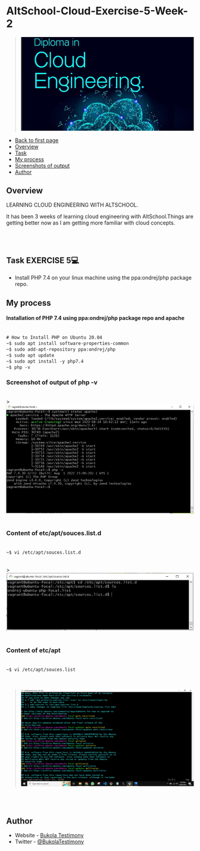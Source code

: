   # AltSchool-Cloud-Exercise-5-Week-2

> ![AltSchool Cloud Exercices](../cloud3.JPG) 

- [Back to first page](../README.md)
- [Overview](#overview) 
- [Task](#Task-EXERCISE-5) 
- [My process](#my-process)
- [Screenshots of output](#screenshot-of-output-of-php--v)
- [Author](#author)



## Overview
LEARNING CLOUD ENGINEERING WITH ALTSCHOOL.
<p>
It has been 3 weeks of learning cloud engineering with AltSchool.Things are getting better now as I am getting more familiar with cloud concepts.   
</p>

<br>
<br>


## Task EXERCISE 5💻
- Install PHP 7.4 on your linux machine using the ppa:ondrej/php package repo.


## My process

####  Installation of PHP 7.4 using ppa:ondrej/php package repo and apache

```console

# How to Install PHP on Ubuntu 20.04 
~$ sudo apt install software-properties-common
~$ sudo add-apt-repository ppa:ondrej/php
~$ sudo apt update
~$ sudo apt install -y php7.4
~$ php -v 

```

### Screenshot of output of php -v
<br>
> <img src="./images/PHP.JPG" alt="linux commands">


<br>
<br>

### Content of etc/apt/souces.list.d

```console

~$ vi /etc/apt/souces.list.d 

```
<br>
> <img src="./images/sources.list.JPG" alt="Linux commands">


<br>
<br>



### Content of etc/apt
```console

~$ vi /etc/apt/souces.list 

```
<br>

> <img src="./images/etc-apt-source-list.png" alt="Linux commands">

<br>
<br>



## Author

- Website - [Bukola Testimony](https://bukola-testimony.github.io/My-Portfolio-website/)
- Twitter - [@BukolaTestimony](https://twitter.com/BukolaTestimony)
